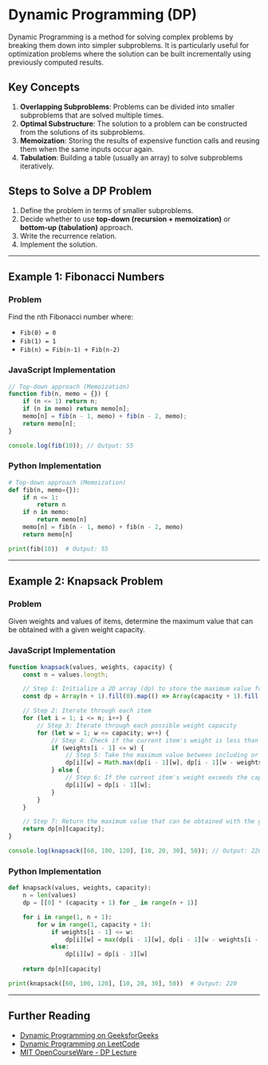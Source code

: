 # Dynamic Programming (DP)

Dynamic Programming is a method for solving complex problems by breaking them down into simpler subproblems. It is particularly useful for optimization problems where the solution can be built incrementally using previously computed results.

## Key Concepts
1. **Overlapping Subproblems**: Problems can be divided into smaller subproblems that are solved multiple times.
2. **Optimal Substructure**: The solution to a problem can be constructed from the solutions of its subproblems.
3. **Memoization**: Storing the results of expensive function calls and reusing them when the same inputs occur again.
4. **Tabulation**: Building a table (usually an array) to solve subproblems iteratively.

## Steps to Solve a DP Problem
1. Define the problem in terms of smaller subproblems.
2. Decide whether to use **top-down (recursion + memoization)** or **bottom-up (tabulation)** approach.
3. Write the recurrence relation.
4. Implement the solution.

---

## Example 1: Fibonacci Numbers

### Problem
Find the nth Fibonacci number where:
- `Fib(0) = 0`
- `Fib(1) = 1`
- `Fib(n) = Fib(n-1) + Fib(n-2)`

### JavaScript Implementation
```javascript
// Top-down approach (Memoization)
function fib(n, memo = {}) {
    if (n <= 1) return n;
    if (n in memo) return memo[n];
    memo[n] = fib(n - 1, memo) + fib(n - 2, memo);
    return memo[n];
}

console.log(fib(10)); // Output: 55
```

### Python Implementation
```python
# Top-down approach (Memoization)
def fib(n, memo={}):
    if n <= 1:
        return n
    if n in memo:
        return memo[n]
    memo[n] = fib(n - 1, memo) + fib(n - 2, memo)
    return memo[n]

print(fib(10))  # Output: 55
```

---

## Example 2: Knapsack Problem

### Problem
Given weights and values of items, determine the maximum value that can be obtained with a given weight capacity.

### JavaScript Implementation
```javascript
function knapsack(values, weights, capacity) {
    const n = values.length;

    // Step 1: Initialize a 2D array (dp) to store the maximum value for each subproblem
    const dp = Array(n + 1).fill(0).map(() => Array(capacity + 1).fill(0));

    // Step 2: Iterate through each item
    for (let i = 1; i <= n; i++) {
        // Step 3: Iterate through each possible weight capacity
        for (let w = 1; w <= capacity; w++) {
            // Step 4: Check if the current item's weight is less than or equal to the current capacity
            if (weights[i - 1] <= w) {
                // Step 5: Take the maximum value between including or excluding the current item
                dp[i][w] = Math.max(dp[i - 1][w], dp[i - 1][w - weights[i - 1]] + values[i - 1]);
            } else {
                // Step 6: If the current item's weight exceeds the capacity, exclude the item
                dp[i][w] = dp[i - 1][w];
            }
        }
    }

    // Step 7: Return the maximum value that can be obtained with the given capacity
    return dp[n][capacity];
}

console.log(knapsack([60, 100, 120], [10, 20, 30], 50)); // Output: 220
```

### Python Implementation
```python
def knapsack(values, weights, capacity):
    n = len(values)
    dp = [[0] * (capacity + 1) for _ in range(n + 1)]

    for i in range(1, n + 1):
        for w in range(1, capacity + 1):
            if weights[i - 1] <= w:
                dp[i][w] = max(dp[i - 1][w], dp[i - 1][w - weights[i - 1]] + values[i - 1])
            else:
                dp[i][w] = dp[i - 1][w]
    
    return dp[n][capacity]

print(knapsack([60, 100, 120], [10, 20, 30], 50))  # Output: 220
```

---

## Further Reading
- [Dynamic Programming on GeeksforGeeks](https://www.geeksforgeeks.org/dynamic-programming/)
- [Dynamic Programming on LeetCode](https://leetcode.com/tag/dynamic-programming/)
- [MIT OpenCourseWare - DP Lecture](https://ocw.mit.edu/courses/electrical-engineering-and-computer-science/6-006-introduction-to-algorithms-fall-2011/lecture-videos/lecture-19-dynamic-programming-i-fibonacci-shortest-paths/)
